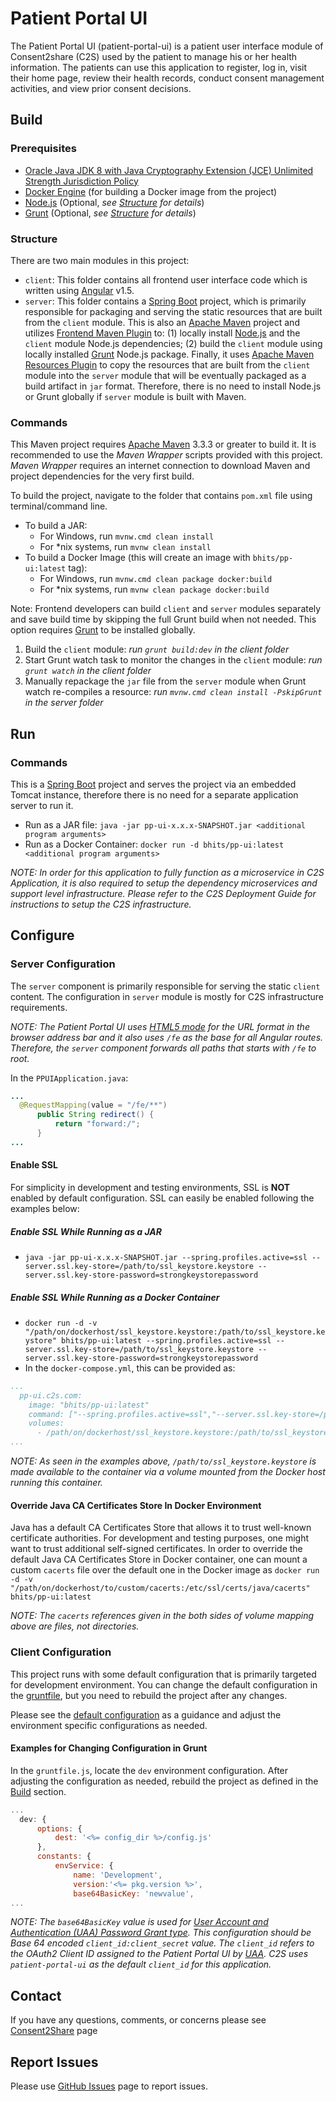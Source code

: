 # Patient Portal UI

The Patient Portal UI (patient-portal-ui) is a patient user interface module of Consent2share (C2S) used by the patient to manage his or her health information. The patients can use this application to register, log in, visit their home page, review their health records, conduct consent management activities, and view prior consent decisions.

## Build

### Prerequisites

+ [Oracle Java JDK 8 with Java Cryptography Extension (JCE) Unlimited Strength Jurisdiction Policy](http://www.oracle.com/technetwork/java/javase/downloads/index.html)
+ [Docker Engine](https://docs.docker.com/engine/installation/) (for building a Docker image from the project)
+ [Node.js](https://nodejs.org/en/) (Optional, *see [Structure](#structure) for details*)
+ [Grunt](http://gruntjs.com/getting-started) (Optional, *see [Structure](#structure) for details*)

### Structure

There are two main modules in this project:

+ `client`: This folder contains all frontend user interface code which is written using [Angular](https://angularjs.org/) v1.5.
+ `server`: This folder contains a [Spring Boot](http://projects.spring.io/spring-boot/) project, which is primarily responsible for packaging and serving the static resources that are built from the `client` module. This is also an [Apache Maven](https://maven.apache.org/) project and utilizes [Frontend Maven Plugin](https://github.com/eirslett/frontend-maven-plugin) to: (1) locally install [Node.js](https://nodejs.org/en/) and the `client` module Node.js dependencies; (2) build the `client` module using locally installed [Grunt](http://gruntjs.com/) Node.js package. Finally, it uses [Apache Maven Resources Plugin](https://maven.apache.org/plugins/maven-resources-plugin/) to copy the resources that are built from the `client` module into the `server` module that will be eventually packaged as a build artifact in `jar` format. Therefore, there is no need to install Node.js or Grunt globally if `server` module is built with Maven.

### Commands

This Maven project requires [Apache Maven](https://maven.apache.org/) 3.3.3 or greater to build it. It is recommended to use the *Maven Wrapper* scripts provided with this project. *Maven Wrapper* requires an internet connection to download Maven and project dependencies for the very first build.

To build the project, navigate to the folder that contains `pom.xml` file using terminal/command line.

+ To build a JAR:
    + For Windows, run `mvnw.cmd clean install`
    + For *nix systems, run `mvnw clean install`
+ To build a Docker Image (this will create an image with `bhits/pp-ui:latest` tag):
    + For Windows, run `mvnw.cmd clean package docker:build`
    + For *nix systems, run `mvnw clean package docker:build`

Note: Frontend developers can build `client` and `server` modules separately and save build time by skipping the full Grunt build when not needed. This option requires [Grunt](http://gruntjs.com/) to be installed globally.
  
1. Build the `client` module: *run `grunt build:dev` in the client folder*
2. Start Grunt watch task to monitor the changes in the `client` module: *run `grunt watch` in the client folder*
3. Manually repackage the `jar` file from the `server` module when Grunt watch re-compiles a resource: *run `mvnw.cmd clean install -PskipGrunt` in the server folder*

## Run

### Commands

This is a [Spring Boot](https://projects.spring.io/spring-boot/) project and serves the project via an embedded Tomcat instance, therefore there is no need for a separate application server to run it.

+ Run as a JAR file: `java -jar pp-ui-x.x.x-SNAPSHOT.jar <additional program arguments>`
+ Run as a Docker Container: `docker run -d bhits/pp-ui:latest <additional program arguments>`

*NOTE: In order for this application to fully function as a microservice in C2S Application, it is also required to setup the dependency microservices and support level infrastructure. Please refer to the C2S Deployment Guide for instructions to setup the C2S infrastructure.*

## Configure

### Server Configuration

The `server` component is primarily responsible for serving the static `client` content. The configuration in `server` module is mostly for C2S infrastructure requirements.

*NOTE: The Patient Portal UI uses [HTML5 mode](https://docs.angularjs.org/guide/$location#html5-mode) for the URL format in the browser address bar and it also uses `/fe` as the base for all Angular routes. Therefore, the `server` component forwards all paths that starts with `/fe` to root.*

In the `PPUIApplication.java`:
```java
...
  @RequestMapping(value = "/fe/**")
      public String redirect() {
          return "forward:/";
      }
...
```

#### Enable SSL

For simplicity in development and testing environments, SSL is **NOT** enabled by default configuration. SSL can easily be enabled following the examples below:

##### Enable SSL While Running as a JAR

+ `java -jar pp-ui-x.x.x-SNAPSHOT.jar --spring.profiles.active=ssl --server.ssl.key-store=/path/to/ssl_keystore.keystore --server.ssl.key-store-password=strongkeystorepassword`

##### Enable SSL While Running as a Docker Container

+ `docker run -d -v "/path/on/dockerhost/ssl_keystore.keystore:/path/to/ssl_keystore.keystore" bhits/pp-ui:latest --spring.profiles.active=ssl --server.ssl.key-store=/path/to/ssl_keystore.keystore --server.ssl.key-store-password=strongkeystorepassword`
+ In the `docker-compose.yml`, this can be provided as:
```yml
...
  pp-ui.c2s.com:
    image: "bhits/pp-ui:latest"
    command: ["--spring.profiles.active=ssl","--server.ssl.key-store=/path/to/ssl_keystore.keystore", "--server.ssl.key-store-password=strongkeystorepassword"]
    volumes:
      - /path/on/dockerhost/ssl_keystore.keystore:/path/to/ssl_keystore.keystore
...
```

*NOTE: As seen in the examples above, `/path/to/ssl_keystore.keystore` is made available to the container via a volume mounted from the Docker host running this container.*

#### Override Java CA Certificates Store In Docker Environment

Java has a default CA Certificates Store that allows it to trust well-known certificate authorities. For development and testing purposes, one might want to trust additional self-signed certificates. In order to override the default Java CA Certificates Store in Docker container, one can mount a custom `cacerts` file over the default one in the Docker image as `docker run -d -v "/path/on/dockerhost/to/custom/cacerts:/etc/ssl/certs/java/cacerts" bhits/pp-ui:latest`

*NOTE: The `cacerts` references given in the both sides of volume mapping above are files, not directories.*

### Client Configuration

This project runs with some default configuration that is primarily targeted for development environment. You can change the default configuration in the [gruntfile](client/gruntfile.js), but you need to rebuild the project after any changes.

Please see the [default configuration](client/gruntfile.js) as a guidance and adjust the environment specific configurations as needed.

#### Examples for Changing Configuration in Grunt

In the `gruntfile.js`, locate the `dev` environment configuration. After adjusting the configuration as needed, rebuild the project as defined in the [Build](#build) section.

```js
...
  dev: {
      options: {
          dest: '<%= config_dir %>/config.js'
      },
      constants: {
          envService: {
              name: 'Development',
              version:'<%= pkg.version %>',
              base64BasicKey: 'newvalue',
...
```

*NOTE: The `base64BasicKey` value is used for [User Account and Authentication (UAA) Password Grant type](http://docs.cloudfoundry.org/api/uaa/#password-grant). This configuration should be Base 64 encoded `client_id:client_secret` value. The `client_id` refers to the OAuth2 Client ID assigned to the Patient Portal UI by [UAA](https://docs.cloudfoundry.org/concepts/architecture/uaa.html). C2S uses `patient-portal-ui` as the default `client_id` for this application.*

[//]: # (## API Documentation)

[//]: # (## Notes)

[//]: # (## Contribute)

## Contact
If you have any questions, comments, or concerns please see [Consent2Share](../../contact) page

## Report Issues
Please use [GitHub Issues](https://github.com/bhits/patient-portal-ui/issues) page to report issues.

[//]: # (License)
